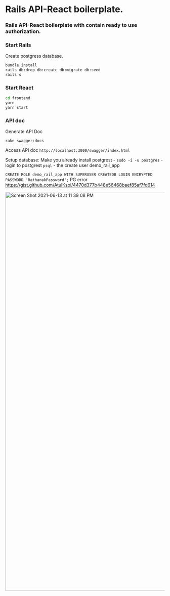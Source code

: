 # Rails API-React boilerplate.

### Rails API-React boilerplate with contain ready to use authorization.


### Start Rails
Create postgress database.

```sh
bundle install
rails db:drop db:create db:migrate db:seed
rails s
```
### Start React
```sh
cd frontend
yarn
yarn start
```

### API doc
Generate API Doc
```
rake swagger:docs
```
Access API doc
`http://localhost:3000/swagger/index.html`

Setup database: Make you already install postgrest - `sudo -i -u postgres` - login to postgrest `psql` - the create user demo_rail_app

`CREATE ROLE demo_rail_app WITH SUPERUSER CREATEDB LOGIN ENCRYPTED PASSWORD 'RathanakPassword';`
PG error
https://gist.github.com/AtulKsol/4470d377b448e56468baef85af7fd614

<img width="1261" alt="Screen Shot 2021-06-13 at 11 39 08 PM" src="https://user-images.githubusercontent.com/12246079/121815446-ce207780-cca0-11eb-808f-8e751a6fba5e.png">
